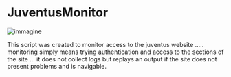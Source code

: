 # JuventusMonitor
![immagine](https://user-images.githubusercontent.com/56889513/117013705-63b70780-acf0-11eb-83b6-919c7dcee1a4.png)

This script was created to monitor access to the juventus website .....
monitoring simply means trying authentication and access to the sections of the site ... it does not collect logs but replays an output if the site does not present problems and is navigable.
